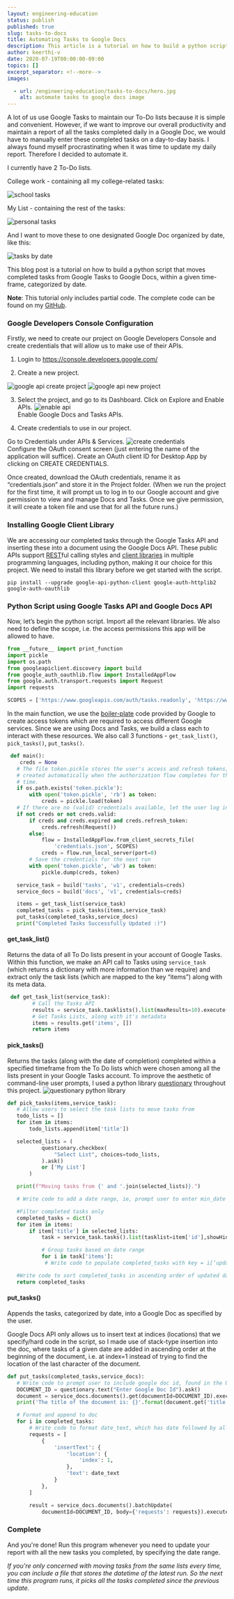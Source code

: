 ```yaml
---
layout: engineering-education
status: publish
published: true
slug: tasks-to-docs
title: Automating Tasks to Google Docs
description: This article is a tutorial on how to build a python script that moves completed tasks from Google Tasks to Google Docs, within a given time-frame, categorized by date.
author: keerthi-v
date: 2020-07-19T00:00:00-09:00
topics: []
excerpt_separator: <!--more-->
images:

  - url: /engineering-education/tasks-to-docs/hero.jpg
    alt: automate tasks to google docs image
---
```


A lot of us use Google Tasks to maintain our To-Do lists because it is simple and convenient. However, if we want to improve our overall productivity and maintain a report of all the tasks completed daily in a Google Doc, we would have to manually enter these completed tasks on a day-to-day basis. I always found myself procrastinating when it was time to update my daily report. Therefore I decided to automate it.
<!--more-->

I currently have 2 To-Do lists.

College work - containing all my college-related tasks:

![school tasks](./college-work.png)

My List - containing the rest of the tasks:

![personal tasks](./my-list.png)

And I want to move these to one designated Google Doc organized by date, like this:

![tasks by date](./updated-doc.png)

This blog post is a tutorial on how to build a python script that moves completed tasks from Google Tasks to Google Docs, within a given time-frame, categorized by date.

**Note**: This tutorial only includes partial code. The complete code can be found on my [GitHub](https://github.com/keerthivarumbudy/ToDocs/blob/master/app.py).

### Google Developers Console Configuration

Firstly, we need to create our project on Google Developers Console and create credentials that will allow us to make use of their APIs.

1. Login to https://console.developers.google.com/

2. Create a new project.
   
![google api create project](./select-project.png)
   ![google api new project](./create-project.png)
   
3. Select the project, and go to its Dashboard. Click on Explore and Enable APIs.
![enable api](./enable-api.png)<br>
Enable Google Docs and Tasks APIs.

4. Create credentials to use in our project.

Go to Credentials under APIs & Services.
![create credentials](./create-credentials.png)<br>
Configure the OAuth consent screen (just entering the name of the application will suffice). Create an OAuth client ID for Desktop App by clicking on CREATE CREDENTIALS.

Once created, download the OAuth credentials, rename it as “credentials.json” and store it in the Project folder. (When we run the project for the first time, it will prompt us to log in to our Google account and give permission to view and manage Docs and Tasks. Once we give permission, it will create a token file and use that for all the future runs.)

### Installing Google Client Library
We are accessing our completed tasks through the Google Tasks API and inserting these into a document using the Google Docs API. These public APIs support [REST](https://en.wikipedia.org/wiki/Representational_state_transfer)ful calling styles and [client libraries](https://developers.google.com/api-client-library) in multiple programming languages, including python, making it our choice for this project. We need to install this library before we get started with the script.

```
pip install --upgrade google-api-python-client google-auth-httplib2 google-auth-oauthlib
```

### Python Script using Google Tasks API and Google Docs API

Now, let’s begin the python script. Import all the relevant libraries. We also need to define the scope, i.e. the access permissions this app will be allowed to have.

```python
from __future__ import print_function
import pickle
import os.path
from googleapiclient.discovery import build
from google_auth_oauthlib.flow import InstalledAppFlow
from google.auth.transport.requests import Request
import requests

SCOPES = ['https://www.googleapis.com/auth/tasks.readonly', 'https://www.googleapis.com/auth/documents']
```

In the main function, we use the [boiler-plate](https://github.com/gsuitedevs/python-samples/blob/master/tasks/quickstart/quickstart.py) code provided by Google to create access tokens which are required to access different Google services. Since we are using Docs and Tasks, we build a class each to interact with these resources. We also call 3 functions - `get_task_list()`, `pick_tasks()`, `put_tasks()`.	  

```python
 def main():
    creds = None
   # The file token.pickle stores the user's access and refresh tokens, and is
   # created automatically when the authorization flow completes for the first
   # time.
   if os.path.exists('token.pickle'):
       with open('token.pickle', 'rb') as token:
           creds = pickle.load(token)
   # If there are no (valid) credentials available, let the user log in.
   if not creds or not creds.valid:
       if creds and creds.expired and creds.refresh_token:
           creds.refresh(Request())
       else:
           flow = InstalledAppFlow.from_client_secrets_file(
               'credentials.json', SCOPES)
           creds = flow.run_local_server(port=0)
       # Save the credentials for the next run
       with open('token.pickle', 'wb') as token:
           pickle.dump(creds, token)

   service_task = build('tasks', 'v1', credentials=creds)
   service_docs = build('docs', 'v1', credentials=creds)

   items = get_task_list(service_task)
   completed_tasks = pick_tasks(items,service_task)
   put_tasks(completed_tasks,service_docs)
   print("Completed Tasks Successfully Updated :)")


```

#### get_task_list()
Returns the data of all To Do lists present in your account of Google Tasks. Within this function, we make an API call to Tasks using `service_task` (which returns a dictionary with more information than we require) and extract only the task lists (which are mapped to the key “items”) along with its meta data.

```python
 def get_task_list(service_task):  
        # Call the Tasks API  
        results = service_task.tasklists().list(maxResults=10).execute()  
        # Get Tasks Lists, along with it's metadata  
        items = results.get('items', [])  
        return items
```


#### pick_tasks()
Returns the tasks (along with the date of completion) completed within a specified timeframe from the To Do lists which were chosen among all the lists present in your Google Tasks account. To improve the aesthetic of command-line user prompts, I used a python library [questionary](https://pypi.org/project/questionary/) throughout this project. ![questionary python library](./questionary-prompt.png)

```python
def pick_tasks(items,service_task):
   # Allow users to select the task lists to move tasks from
   todo_lists = []
   for item in items:
       todo_lists.append(item['title'])

   selected_lists = (
           questionary.checkbox(
               "Select List", choices=todo_lists,
           ).ask()
           or ['My List']
       )

   print(f"Moving tasks from {' and '.join(selected_lists)}.")

   # Write code to add a date range, ie, prompt user to enter min_date and max_date, and convert these into strings of timeformat: %Y-%m-%dT%H:%M:%S.00Z

   #Filter completed tasks only
   completed_tasks = dict()
   for item in items:
       if item['title'] in selected_lists:
           task = service_task.tasks().list(tasklist=item['id'],showHidden=1,completedMin=min_date,completedMax=max_date).execute()

           # Group tasks based on date range
           for i in task['items']:
           	# Write code to populate completed_tasks with key = i[‘updated’] and value = i[‘title’]. We are concerned with date only, not time, hence splice the date string to only include date

   #Write code to sort completed_tasks in ascending order of updated date
   return completed_tasks
```

#### put_tasks()
Appends the tasks, categorized by date, into a Google Doc as specified by the user.

Google Docs API only allows us to insert text at indices (locations) that we specify/hard code in the script, so I made use of stack-type insertion into the doc, where tasks of a given date are added in ascending order at the beginning of the document, i.e. at index=1 instead of trying to find the location of the last character of the document.

```python
def put_tasks(completed_tasks,service_docs):
   # Write code to prompt user to include google doc id, found in the URL of the document: https://docs.google.com/document/d/DOCUMENT_ID/edit
   DOCUMENT_ID = questionary.text("Enter Google Doc Id").ask()
   document = service_docs.documents().get(documentId=DOCUMENT_ID).execute()
   print('The title of the document is: {}'.format(document.get('title')))

   # Format and append to doc
   for i in completed_tasks:
       # Write code to format date_text, which has date followed by all the tasks completed on that date
       requests = [
           {
               'insertText': {
                   'location': {
                       'index': 1,
                   },
                   'text': date_text
               }
           },
       ]

       result = service_docs.documents().batchUpdate(
           documentId=DOCUMENT_ID, body={'requests': requests}).execute()
```

### Complete
And you're done! Run this program whenever you need to update your report with all the new tasks you completed, by specifying the date range.

*If you're only concerned with moving tasks from the same lists every time, you can include a file that stores the datetime of the latest run. So the next time this program runs, it picks all the tasks completed since the previous update.*

